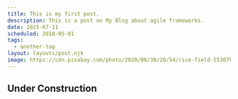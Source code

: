 ```yaml
---
title: This is my first post.
description: This is a post on My Blog about agile frameworks.
date: 2025-07-11
scheduled: 2018-05-01
tags:
  - another-tag
layout: layouts/post.njk
image: https://cdn.pixabay.com/photo/2020/08/30/20/54/rice-field-5530707_1280.jpg
---
```


## Under Construction


